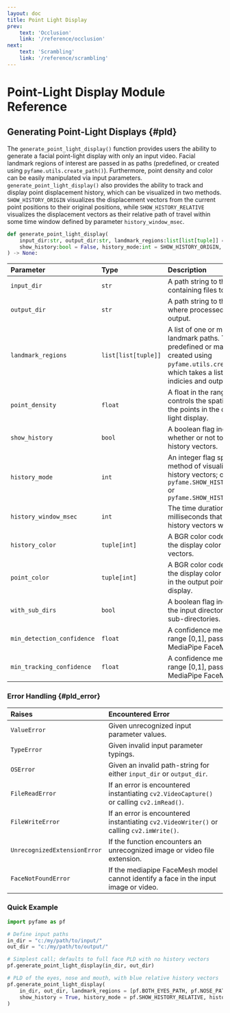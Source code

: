 ```yaml
---
layout: doc
title: Point Light Display
prev: 
    text: 'Occlusion'
    link: '/reference/occlusion'
next: 
    text: 'Scrambling'
    link: '/reference/scrambling'
---
```

# Point-Light Display Module Reference

## Generating Point-Light Displays {#pld}

The `generate_point_light_display()` function provides users the ability to generate a facial point-light display with only an input video. Facial landmark regions of interest are passed in as paths (predefined, or created using `pyfame.utils.create_path()`). Furthermore, point density and color can be easily manipulated via input parameters. `generate_point_light_display()` also provides the ability to track and display point displacement history, which can be visualized in two methods. `SHOW_HISTORY_ORIGIN` visualizes the displacement vectors from the current point positions to their original positions, while `SHOW_HISTORY_RELATIVE` visualizes the displacement vectors as their relative path of travel within some time window defined by parameter `history_window_msec`.

```python
def generate_point_light_display(
    input_dir:str, output_dir:str, landmark_regions:list[list[tuple]] = [FACE_OVAL_PATH], point_density:float = 1.0, 
    show_history:bool = False, history_mode:int = SHOW_HISTORY_ORIGIN, history_window_msec:int = 500, history_color:tuple[int] = (0,0,255), point_color:tuple[int] = (255,255,255), with_sub_dirs:bool = False, min_detection_confidence:float = 0.5, min_tracking_confidence:float = 0.5
) -> None:
```

| Parameter                  | Type           | Description                                               |
| :------------------------- | :------------- | :-------------------------------------------------------- |
| `input_dir` | `str` | A path string to the directory containing files to process. |
| `output_dir` | `str` | A path string to the directory where processed files will be output. |
| `landmark_regions` | `list[list[tuple]]` | A list of one or more facial landmark paths. These can be predefined or manually created using `pyfame.utils.create_path()`, which takes a list of landmark indicies and outputs a path. |
| `point_density` | `float` | A float in the range [0,1] that controls the spatial density of the points in the output point-light display. |
| `show_history` | `bool` | A boolean flag indicating whether or not to display the history vectors. |
| `history_mode` | `int` | An integer flag specifying the method of visualizing the history vectors; one of `pyfame.SHOW_HISTORY_ORIGIN` or `pyfame.SHOW_HISTORY_RELATIVE` |
| `history_window_msec` | `int` | The time duration in milliseconds that the relative history vectors will visualize. |
| `history_color` | `tuple[int]` | A BGR color code specifying the display color of the history vectors. |
| `point_color` | `tuple[int]` | A BGR color code specifying the display color of the points in the output point-light display. |
| `with_sub_dirs`            | `bool` | A boolean flag indicating if the input directory contains sub-directories. |
| `min_detection_confidence` | `float` | A confidence measure in the range [0,1], passed on to the MediaPipe FaceMesh model. |
| `min_tracking_confidence`  | `float` | A confidence measure in the range [0,1], passed on to the MediaPipe FaceMesh model. |

### Error Handling {#pld_error}

| Raises | Encountered Error |
| :----- | :---- |
| `ValueError` | Given unrecognized input parameter values. |
| `TypeError` | Given invalid input parameter typings. |
| `OSError` | Given an invalid path-string for either `input_dir` or `output_dir`. |
| `FileReadError` | If an error is encountered instantiating `cv2.VideoCapture()` or calling `cv2.imRead()`. |
| `FileWriteError` | If an error is encountered instantiating `cv2.VideoWriter()` or calling `cv2.imWrite()`. |
| `UnrecognizedExtensionError` | If the function encounters an unrecognized image or video file extension. |
| `FaceNotFoundError` | If the mediapipe FaceMesh model cannot identify a face in the input image or video. |

### Quick Example

```Python
import pyfame as pf

# Define input paths
in_dir = "c:/my/path/to/input/"
out_dir = "c:/my/path/to/output/"

# Simplest call; defaults to full face PLD with no history vectors
pf.generate_point_light_display(in_dir, out_dir)

# PLD of the eyes, nose and mouth, with blue relative history vectors
pf.generate_point_light_display(
    in_dir, out_dir, landmark_regions = [pf.BOTH_EYES_PATH, pf.NOSE_PATH, pf.MOUTH_PATH],
    show_history = True, history_mode = pf.SHOW_HISTORY_RELATIVE, history_color = (255,0,0)
)
```
